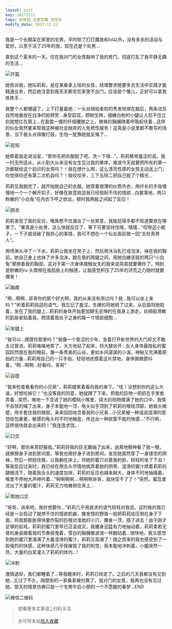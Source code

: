 ```yaml
---
layout: post
key: 20171212
tags: 初体验 浴室交媾 泡泡浴
modify_date: 2017-12-12
---
```


我是一个长期呆在家里的宅男，平时除了打打魔兽和lol以外，没有多余的活动与爱好。以至于活了25年的我，现在还是个处男...

直到这个夏末的一天，住在我对门的女孩敲响了我的房门，彻底打乱了我平静无趣的生活...

![开篇](http://ww4.sinaimg.cn/large/0060lm7Tly1fmeuegg50jg30hs0a015z.gif)

她告诉我，她叫莉莉，是在某桑拿上班的女孩，经理要求她要多去生活中实践才能精通业务，然后她注意到我天天都宅在家里不出门，应该是个雏儿，正好可以拿我练练手...

我整个人都懵逼了，上下打量着她：一头丝绸般柔软的秀发轻绑在脑后，两条流苏自然地垂放在白净的脸颊旁...身型窈窕，顾盼生辉，细嫩白粉的小腿让人忍不住立刻就想扛在肩上...在盈盈一握的纤细腰肢之上，微耸的胸脯随着呼吸起伏着...这样的仙女竟然要来帮我这种被社会抛弃的人免费性服务！这真是小说里都不敢写的场景，当下我头点得像打鼓，生怕一犹豫她就反悔了...

![告知](http://ww2.sinaimg.cn/large/0060lm7Tly1fmev98pioeg30hs0a0tvk.gif)

她牵着我走进浴室，“那你先把衣服脱了吧，洗一下哦...”，莉莉略带羞涩的说。我一时无所适从，从小到大从来没有女生见过我的果体，难道今天就要把所有的第一次都献给这个初识的女孩吗？！我在想什么啊，这么漂亮性感的女孩主动送上门，你觉得你还有第二次机会吗？！我咬咬牙，三下五除二把自己脱了个精光...

莉莉见我脱完了，就开始脱自己的衣服。她穿着很薄的纱质外衣，用纤长的手指慢慢地一个一个解开扣子，好像在故意挑逗我已经按耐不住的情欲...白裳落地，两只粉嫩的“小白兔”在内衣下呼之欲出，顿时我两股之间起了反应！

![脱衣](https://upload.cc/i/rEWmQU.gif)

莉莉发现了我的反应，嘴角憋不住漏出了一丝笑意，我尴尬得手都不知道要放在哪里了。“果真是小处男，这么快就反应了，等下可要坚持住哦，嘻嘻...“哎呀这小妮子，一下子就说破了我担心的事情，我可不想在一个仙女面前做一回”五秒真男人“。

用喷淋头冲了一下水，莉莉让我坐在凳子上，然后用沐浴乳打成泡沫，抹在我的胸前。她自己身上也抹了许多泡沫，跪在我的两腿之间，用她白嫩坚挺的两只“小白兔”摩擦着我的胸部，这对于第一次身体接触女生的我来说简直就要爆炸了，特别是粉嫩的ru 头摩擦在我肌肤上的触感，让我感觉积压了25年的洪荒之力随时就要爆发！

![胸摩](http://ww1.sinaimg.cn/large/0060lm7Tly1fmewh7rufig30hs0a01kx.gif)

"啊...啊啊...哥哥你的那个好大啊，真的从来没有用过吗？我...我可以坐上来吗？"听着莉莉挑逗的语气，我忘记了羞涩，生硬的将她转了过来，从后面将她抱着，坐在了我的腿上...莉莉的身体开始更加肆无忌惮的在我身上游走，丝绸般滑嫩的肌肤紧贴着我，燃烧着我处子之身的每一寸情欲细胞...

![坐腿上](https://upload.cc/i/1Jwk28.gif)

“我可以...摸摸你那里吗？“我像一个青涩的少年，急着打开新世界的大门却又不敢太过冒进。莉莉咯咯地笑了，大方地站了起来，将大腿张开...女人身体最隐私的蜜园跃然就在我的眼前，像一条秀美的山谷，更如乡间潺潺的小溪，神秘又充满着原始的力量...莉莉用自己的一只手指，轻轻地抚摸着这片禁地，身体微微颤抖着，“啊...啊啊...好看吗，哥哥“

![自摸](https://upload.cc/i/7jLqQK.gif)

“我来检查看看你的小兄弟”，莉莉嬉笑着看向我的身下。“哇！没想到你的这么大诶，好想吃掉它！”也没等我的同意，她就蹲了下来，把我的巨物一把抓在手里套弄着...突然，嗷地一下含进了她的樱桃小嘴里，硕大的阳物撑满了她的口中，我情不自禁的喊了出来，身子本能地一顶，龟头似乎顶到了莉莉的喉咙顶部，她眉头微蹙，用手套住我的根部，来来回回地含着我的小兄弟...小兄弟被一种温润湿滑的感觉给包裹着，敏感的龟头时不时地触底，传达出一种欲罢不能的快感...“不行啊，这样很快就会出来的！”我连连求饶。

![口交](https://upload.cc/i/gSKqsY.gif)

“好啊，那你来弄舒服我。”莉莉将我的巨无霸抽了出来，迷离地眼神看了我一眼，就擦擦身子进到房间里。等我也擦好身子进到房间，发现她竟然穿了一身镂空的网袜，然后一把抱住我，让我躺在床上，将她的蜜穴对着我的脸，轻轻的坐了下去！等我反应过来时，我已经在用舌头尽情地挑弄着她的阴蒂，湿滑的蜜汁顺着莉莉的腿根流下，随着我舌头的速度加快，莉莉的反应也越来越大，身体不时地抽搐着，嘴里不停地大声呻吟着...“啊啊啊啊....啊啊啊哥哥，我快受不了了！“突然，蜜蕊里流出了大量的蜜汁，莉莉无力地瘫倒在床上...

![帮她口交](https://upload.cc/i/4B7zh3.gif)

“哥哥，进来吧，我好想要你...“莉莉几乎用哀求的语气轻轻对我说。这时候的我已经是一台启动了就停不住的情欲机器，像发情的野兽一般把莉莉给压倒在身子下面，将我那膨胀得快要炸裂的巨根对准她的小穴，腰身一顶，插了进去！由于刚才足够的前戏，莉莉的蜜穴里早已泛滥成灾，我腰身迅猛有力地抽动着，莉莉柔若无骨的身姿跟着我的节奏摇曳着，雪白的胸脯像波浪一样翻动着...很快地，我又感觉到她的蜜穴里涌满了大量湿滑的蜜汁，莉莉又高潮了！随之而来的我也感受到了一股强烈的快感，这种快感几乎我摧毁了我的知觉，我本能地冲刺着，小腹突然一热，大量的白浆灌入了莉莉的体内...!

![冲刺](https://upload.cc/i/pXyt4b.gif)

激情退却，我们都睡着了...等我醒来时，莉莉已经走了。之后的几天我都没有见到她...又过了不久，隔壁街的一家桑拿被扫黄了，我对门的女孩，我再也没有见过她。那天的情景仿佛只是一个宅男午后小憩的一个不愿醒的春梦...END








<!-- 以下是常规落款 -->
![微信二维码](https://upload.cc/i/7D2dOc.jpg)

>想看更多文章请👆扫码关注
>
>亦可将本站<a href="javascript:" onclick="shoucang(document.title,window.location);">加入收藏</a>












